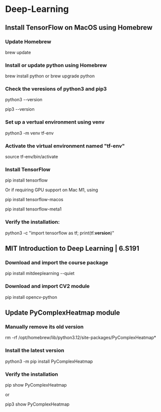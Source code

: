 # Deep-Learning

## Install TensorFlow on MacOS using Homebrew

### Update Homebrew

brew update

### Install or update python using Homebrew

brew install python or brew upgrade python

### Check the veresions of python3 and pip3

python3 --version

pip3 --version

### Set up a vertual environment using venv

python3 -m venv tf-env

### Activate the virtual environment named "tf-env"

source tf-env/bin/activate


### Install TensorFlow

pip install tensorflow

Or if requiring GPU support on Mac M1, using

pip install tensorflow-macos

pip install tensorflow-meta1


### Verify the installation:

python3 -c "import tensorflow as tf; print(tf.__version__)"


## MIT Introduction to Deep Learning | 6.S191

### Download and import the course package

pip install mitdeeplearning --quiet

### Download and import CV2 module

pip install opencv-python


## Update PyComplexHeatmap module

### Manually remove its old version

rm -rf /opt/homebrew/lib/python3.12/site-packages/PyComplexHeatmap*

### Install the latest version

python3 -m pip install PyComplexHeatmap

### Verify the installation

pip show PyComplexHeatmap   

or 

pip3 show PyComplexHeatmap   
